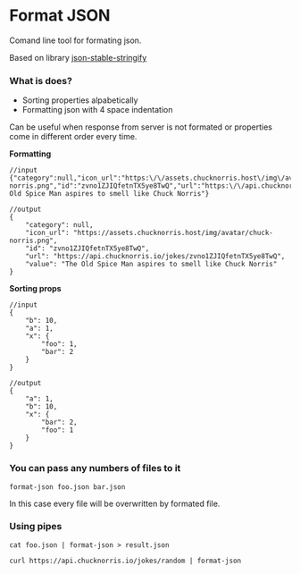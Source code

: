 # Format JSON

Comand line tool for formating json.

Based on library [json-stable-stringify](https://github.com/substack/json-stable-stringify)

### What is does?

- Sorting properties alpabetically
- Formatting json with 4 space indentation

Can be useful when response from server is not formated or properties come in different order every time.

__Formatting__ 
```
//input
{"category":null,"icon_url":"https:\/\/assets.chucknorris.host\/img\/avatar\/chuck-norris.png","id":"zvno1ZJIQfetnTX5ye8TwQ","url":"https:\/\/api.chucknorris.io\/jokes\/zvno1ZJIQfetnTX5ye8TwQ","value":"The Old Spice Man aspires to smell like Chuck Norris"}

//output
{
    "category": null,
    "icon_url": "https://assets.chucknorris.host/img/avatar/chuck-norris.png",
    "id": "zvno1ZJIQfetnTX5ye8TwQ",
    "url": "https://api.chucknorris.io/jokes/zvno1ZJIQfetnTX5ye8TwQ",
    "value": "The Old Spice Man aspires to smell like Chuck Norris"
}
```
__Sorting props__

```
//input
{
    "b": 10,
    "a": 1,
    "x": {
        "foo": 1,
        "bar": 2
    }
}

//output
{
    "a": 1,
    "b": 10,
    "x": {
        "bar": 2,
        "foo": 1
    }
}
```

### You can pass any numbers of files to it

`format-json foo.json bar.json`

In this case every file will be overwritten by formated file.


### Using pipes

`cat foo.json | format-json > result.json`


`curl https://api.chucknorris.io/jokes/random | format-json`

